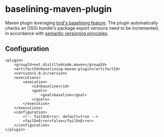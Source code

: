baselining-maven-plugin
=======================

Maven plugin leveraging [bnd's baselining feature][baselining].
The plugin automatically checks an OSGi bundle's package export
versions need to be incremented, in accordance with
[semantic versioning principles][semantic-versioning].

Configuration
-------------

    <plugin>
        <groupId>net.distilledcode.maven</groupId>
        <artifactId>baselining-maven-plugin</artifactId>
        <version>1.0.2</version>
        <executions>
            <execution>
                <id>baseline</id>
                <goals>
                    <goal>baseline</goal>
                </goals>
            </execution>
        </executions>
        <configuration>
            <!-- failOnError: default=true -->
            <failOnError>false</failOnError>
        </configuration>
    </plugin>


[baselining]: http://blog.osgi.org/2013/09/baselining-semantic-versioning-made-easy.html
[semantic-versioning]: http://www.osgi.org/wiki/uploads/Links/SemanticVersioning.pdf
